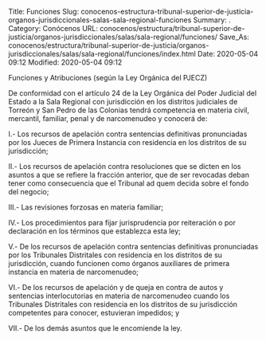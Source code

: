 Title: Funciones
Slug: conocenos-estructura-tribunal-superior-de-justicia-organos-jurisdiccionales-salas-sala-regional-funciones
Summary: .
Category: Conócenos
URL: conocenos/estructura/tribunal-superior-de-justicia/organos-jurisdiccionales/salas/sala-regional/funciones/
Save_As: conocenos/estructura/tribunal-superior-de-justicia/organos-jurisdiccionales/salas/sala-regional/funciones/index.html
Date: 2020-05-04 09:12
Modified: 2020-05-04 09:12


Funciones y Atribuciones (según la Ley Orgánica del PJECZ)

De conformidad con el artículo 24 de la Ley Orgánica del Poder Judicial del Estado a la Sala Regional con jurisdicción en los distritos judiciales de Torreón y San Pedro de las Colonias tendrá competencia en materia civil, mercantil, familiar, penal y de narcomenudeo y conocerá de:

I.- Los recursos de apelación contra sentencias definitivas pronunciadas por los Jueces de Primera Instancia con residencia en los distritos de su jurisdicción;

II.- Los recursos de apelación contra resoluciones que se dicten en los asuntos a que se refiere la fracción anterior, que de ser revocadas deban tener como consecuencia que el Tribunal ad quem decida sobre el fondo del negocio;

III.- Las revisiones forzosas en materia familiar;

IV.- Los procedimientos para fijar jurisprudencia por reiteración o por declaración en los términos que establezca esta ley;

V.- De los recursos de apelación contra sentencias definitivas pronunciadas por los Tribunales Distritales con residencia en los distritos de su jurisdicción, cuando funcionen como órganos auxiliares de primera instancia en materia de narcomenudeo;

VI.- De los recursos de apelación y de queja en contra de autos y sentencias interlocutorias en materia de narcomenudeo cuando los Tribunales Distritales con residencia en los distritos de su jurisdicción competentes para conocer, estuvieran impedidos; y

VII.- De los demás asuntos que le encomiende la ley.



